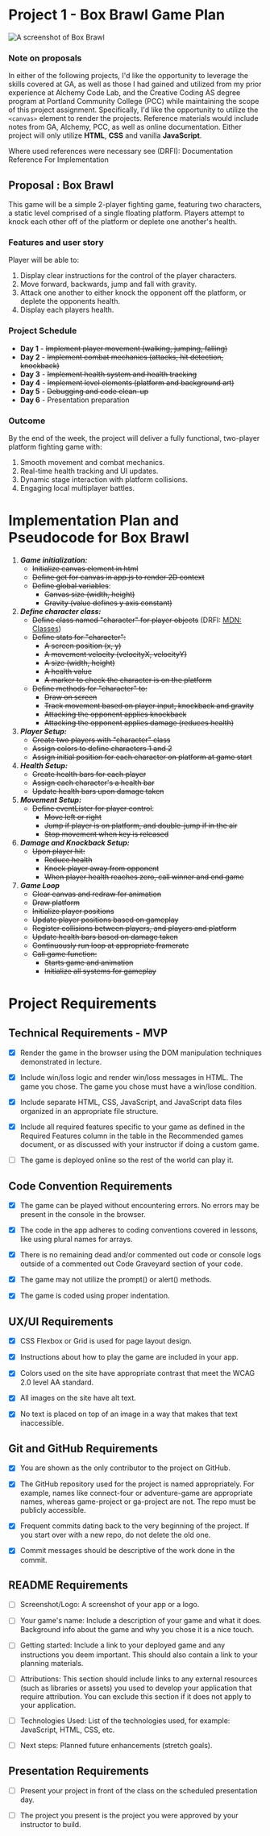 # **Project 1 - Box Brawl Game Plan**

![A screenshot of Box Brawl](./assets/Screenshot%202025-02-10%20at%206.42.42%20AM.png)

### **Note on proposals**
In either of the following projects, I'd like the opportunity to leverage the skills covered at GA, as well as those I had gained and utilized from my prior experience at Alchemy Code Lab, and the Creative Coding AS degree program at Portland Community College (PCC) while maintaining the scope of this project assignment. Specifically, I'd like the opportunity to utilize the `<canvas>` element to render the projects. Reference materials would include notes from GA, Alchemy, PCC, as well as online documentation. Either project will only utilize **HTML**, **CSS** and vanilla **JavaScript**.

Where used references were necessary see (DRFI):
Documentation Reference For Implementation


## **Proposal : Box Brawl**

This game will be a simple 2-player fighting game, featuring two characters, a static level comprised of a single floating platform. Players attempt to knock each other off of the platform or deplete one another's health.

### **Features and user story**

Player will be able to:

1. Display clear instructions for the control of the player characters.
1. Move forward, backwards, jump and fall with gravity.
1. Attack one another to either knock the opponent off the platform, or deplete the opponents health.
1. Display each players health.

### **Project Schedule**

* **Day 1** - ~~Implement player movement (walking, jumping, falling)~~
* **Day 2** - ~~Implement combat mechanics (attacks, hit detection, knockback)~~
* **Day 3** - ~~Implement health system and health tracking~~
* **Day 4** - ~~Implement level elements (platform and background art)~~
* **Day 5** - ~~Debugging and code clean-up~~
* **Day 6** - Presentation preparation

### **Outcome**

By the end of the week, the project will deliver a fully functional, two-player platform fighting game with:

1. Smooth movement and combat mechanics.
1. Real-time health tracking and UI updates.
1. Dynamic stage interaction with platform collisions.
1. Engaging local multiplayer battles.

# Implementation Plan and Pseudocode for Box Brawl

1. ***Game initialization:***
    - ~~Initialize canvas element in html~~
    - ~~Define get for canvas in app.js to render 2D context~~
    - ~~Define global variables~~:
        - ~~Canvas size (width, height)~~
        - ~~Gravity (value defines y axis constant)~~
1. ***Define character class:***
    - ~~Define class named "character" for player objects~~
    (DRFI: [MDN: Classes](https://developer.mozilla.org/en-US/docs/Web/JavaScript/Reference/Classes))
    - ~~Define stats for "character":~~
        - ~~A screen position (x, y)~~
        - ~~A movement velocity (velocityX, velocityY)~~
        - ~~A size (width, height)~~
        - ~~A health value~~
        - ~~A marker to check the character is on the platform~~
    - ~~Define methods for "character" to:~~
        - ~~Draw on screen~~
        - ~~Track movement based on player input, knockback and gravity~~
        - ~~Attacking the opponent applies knockback~~
        - ~~Attacking the opponent applies damage (reduces health)~~
1. ***Player Setup:***
    - ~~Create two players with "character" class~~
    - ~~Assign colors to define characters 1 and 2~~
    - ~~Assign initial position for each character on platform at game start~~
1. ***Health Setup:***
    - ~~Create health bars for each player~~
    - ~~Assign each character's a health bar~~
    - ~~Update health bars upon damage taken~~
1. ***Movement Setup:***
    - ~~Define eventLister for player control~~:
        - ~~Move left or right~~
        - ~~Jump if player is on platform, and double-jump if in the air~~
        - ~~Stop movement when key is released~~
1. ***Damage and Knockback Setup:***
    - ~~Upon player hit:~~
        - ~~Reduce health~~
        - ~~Knock player away from opponent~~
        - ~~When player health reaches zero, call winner and end game~~
1. ***Game Loop***
    - ~~Clear canvas and redraw for animation~~
    - ~~Draw platform~~
    - ~~Initialize player positions~~
    - ~~Update player positions based on gameplay~~
    - ~~Register collisions between players, and players and platform~~
    - ~~Update health bars based on damage taken~~
    - ~~Continuously run loop at appropriate framerate~~
    - ~~Call game function:~~
        - ~~Starts game and animation~~
        - ~~Initialize all systems for gameplay~~


# Project Requirements
## Technical Requirements - MVP

- [x] Render the game in the browser using the DOM manipulation techniques
demonstrated in lecture.

- [x] Include win/loss logic and render win/loss messages in HTML. The game you chose. The game you chose must have a win/lose condition.

- [x] Include separate HTML, CSS, JavaScript, and JavaScript data files organized in an
appropriate file structure.

- [x] Include all required features specific to your game as defined in the Required
Features column in the table in the Recommended games document, or as
discussed with your instructor if doing a custom game.

- [ ] The game is deployed online so the rest of the world can play it.

## Code Convention Requirements

- [x] The game can be played without encountering errors. No errors may be present in
the console in the browser.

- [x] The code in the app adheres to coding conventions covered in lessons, like using
plural names for arrays.

- [x] There is no remaining dead and/or commented out code or console logs outside of
a commented out Code Graveyard section of your code.

- [x] The game may not utilize the prompt() or alert() methods.

- [x] The game is coded using proper indentation.

## UX/UI Requirements

- [x] CSS Flexbox or Grid is used for page layout design.

- [x] Instructions about how to play the game are included in your app.

- [x] Colors used on the site have appropriate contrast that meet the WCAG 2.0 level AA
standard.

- [x] All images on the site have alt text.

- [x] No text is placed on top of an image in a way that makes that text inaccessible.

## Git and GitHub Requirements

- [x] You are shown as the only contributor to the project on GitHub.

- [x] The GitHub repository used for the project is named appropriately. For example,
names like connect-four or adventure-game are appropriate names, whereas
game-project or ga-project are not. The repo must be publicly accessible.

- [x] Frequent commits dating back to the very beginning of the project. If you start over
with a new repo, do not delete the old one.

- [x] Commit messages should be descriptive of the work done in the commit.

## README Requirements

- [ ] Screenshot/Logo: A screenshot of your app or a logo.

- [ ] Your game's name: Include a description of your game and what it does.
Background info about the game and why you chose it is a nice touch.

- [ ] Getting started: Include a link to your deployed game and any instructions you
deem important. This should also contain a link to your planning materials.

- [ ] Attributions: This section should include links to any external resources (such as
libraries or assets) you used to develop your application that require attribution.
You can exclude this section if it does not apply to your application.

- [ ] Technologies Used: List of the technologies used, for example: JavaScript, HTML,
CSS, etc.

- [ ] Next steps: Planned future enhancements (stretch goals).

## Presentation Requirements

- [ ] Present your project in front of the class on the scheduled presentation day.

- [ ] The project you present is the project you were approved by your instructor to
build.